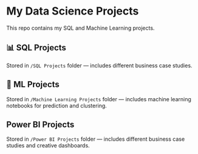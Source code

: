 # My Data Science Projects

This repo contains my SQL and Machine Learning projects.

## 📊 SQL Projects
Stored in `/SQL Projects` folder — includes different business case studies.

## 🤖 ML Projects
Stored in `/Machine Learning Projects` folder — includes machine learning notebooks for prediction and clustering.

## Power BI Projects
Stored in `/Power BI Projects` folder — includes different business case studies and creative dashboards.

